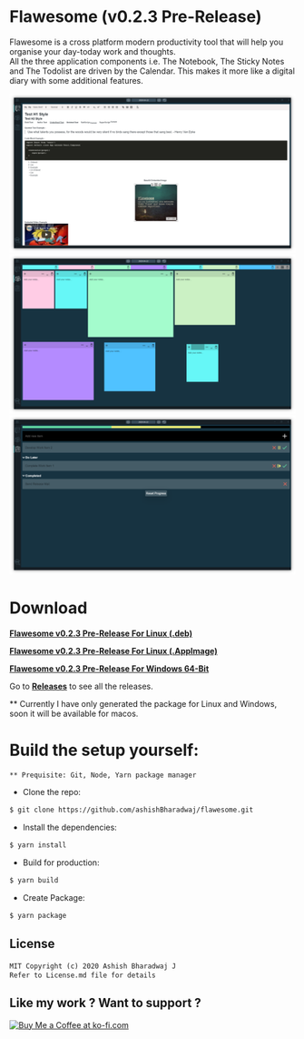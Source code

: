 # Flawesome (v0.2.3 Pre-Release)
Flawesome is a cross platform modern productivity tool that will help you organise your day-today work and thoughts.
<br>
All the three application components i.e. The Notebook, The Sticky Notes and The Todolist are driven by the Calendar. This makes it more like a digital diary with some additional features.

<img src="assets/ScreenShotsTab1.png" alt="Application Tab 1 Screenshot"/>

<img src="assets/ScreenShotTab2.png" alt="Application Tab 2 Screenshot"/>

<img src="assets/ScreenShotTab3.png" alt="Application Tab 3 Screenshot"/>

# Download


   [**Flawesome v0.2.3 Pre-Release For Linux (.deb)**](https://github.com/ashishBharadwaj/flawesome/releases/download/v0.2.3/flawesome_0.2.3_amd64.deb)

   [**Flawesome v0.2.3 Pre-Release For Linux (.AppImage)**](https://github.com/ashishBharadwaj/flawesome/releases/download/v0.2.3/Flawesome-0.2.3.AppImage) 

   [**Flawesome v0.2.3 Pre-Release For Windows 64-Bit**](https://github.com/ashishBharadwaj/flawesome/releases/download/v0.2.3/Flawesome.Setup.0.2.3.exe)

   Go to [**Releases**](https://github.com/ashishBharadwaj/flawesome/releases) to see all the releases.

   ** Currently I have only generated the package for Linux and Windows, soon it will be available for macos.

# Build the setup yourself:

    ** Prequisite: Git, Node, Yarn package manager

- Clone the repo:

```bash
$ git clone https://github.com/ashishBharadwaj/flawesome.git
```

- Install the dependencies:

```bash
$ yarn install
```

- Build for production:

```bash
$ yarn build
```

- Create Package:

```bash
$ yarn package
```

## License
    MIT Copyright (c) 2020 Ashish Bharadwaj J
    Refer to License.md file for details

## Like my work ? Want to support ?
<a href='https://ko-fi.com/Y8Y01N1WE' target='_blank'><img height='36' style='border:0px;height:36px;' src='https://cdn.ko-fi.com/cdn/kofi2.png?v=2' border='0' alt='Buy Me a Coffee at ko-fi.com' /></a>
